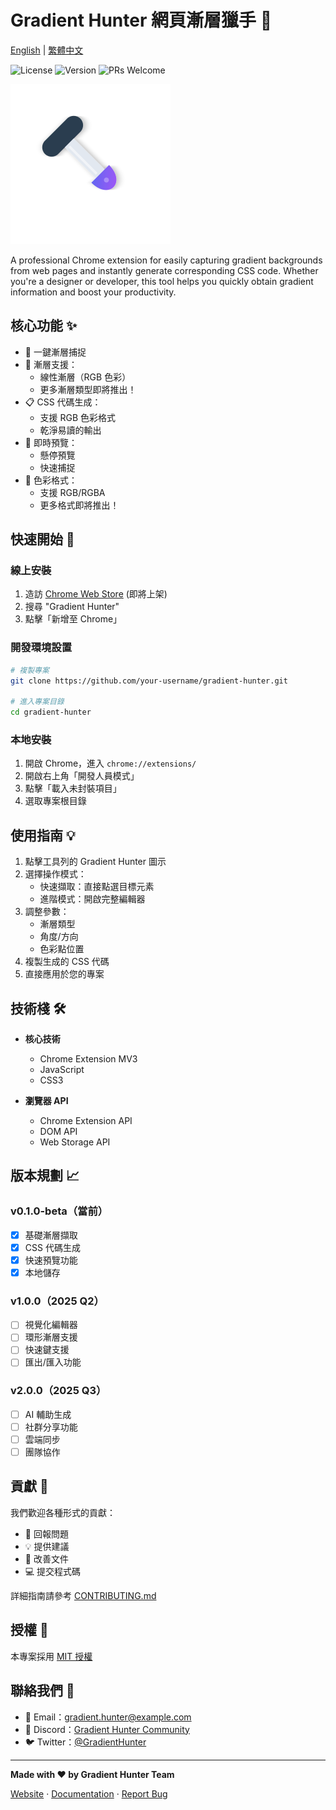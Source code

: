 # Gradient Hunter 網頁漸層獵手 🎨

[English](README.md) | [繁體中文](README.zh-TW.md)

![License](https://img.shields.io/badge/license-MIT-blue.svg)
![Version](https://img.shields.io/badge/version-0.1.0--beta-orange.svg)
![PRs Welcome](https://img.shields.io/badge/PRs-welcome-brightgreen.svg)

![Gradient Hunter Logo](assets/icons/icon.svg)

A professional Chrome extension for easily capturing gradient backgrounds from web pages and instantly generate corresponding CSS code. Whether you're a designer or developer, this tool helps you quickly obtain gradient information and boost your productivity.

## 核心功能 ✨

- 🎯 一鍵漸層捕捉
- 🎨 漸層支援：
  - 線性漸層（RGB 色彩）
  - 更多漸層類型即將推出！
- 📋 CSS 代碼生成：
  - 支援 RGB 色彩格式
  - 乾淨易讀的輸出
- 👀 即時預覽：
  - 懸停預覽
  - 快速捕捉
- 🌈 色彩格式：
  - 支援 RGB/RGBA
  - 更多格式即將推出！

## 快速開始 🚀

### 線上安裝

1. 造訪 [Chrome Web Store](https://chrome.google.com/webstore) (即將上架)
2. 搜尋 "Gradient Hunter"
3. 點擊「新增至 Chrome」

### 開發環境設置

```bash
# 複製專案
git clone https://github.com/your-username/gradient-hunter.git

# 進入專案目錄
cd gradient-hunter
```

### 本地安裝

1. 開啟 Chrome，進入 `chrome://extensions/`
2. 開啟右上角「開發人員模式」
3. 點擊「載入未封裝項目」
4. 選取專案根目錄

## 使用指南 💡

1. 點擊工具列的 Gradient Hunter 圖示
2. 選擇操作模式：
   - 快速擷取：直接點選目標元素
   - 進階模式：開啟完整編輯器
3. 調整參數：
   - 漸層類型
   - 角度/方向
   - 色彩點位置
4. 複製生成的 CSS 代碼
5. 直接應用於您的專案

## 技術棧 🛠

- **核心技術**

  - Chrome Extension MV3
  - JavaScript
  - CSS3

- **瀏覽器 API**
  - Chrome Extension API
  - DOM API
  - Web Storage API

## 版本規劃 📈

### v0.1.0-beta（當前）

- [x] 基礎漸層擷取
- [x] CSS 代碼生成
- [x] 快速預覽功能
- [x] 本地儲存

### v1.0.0（2025 Q2）

- [ ] 視覺化編輯器
- [ ] 環形漸層支援
- [ ] 快速鍵支援
- [ ] 匯出/匯入功能

### v2.0.0（2025 Q3）

- [ ] AI 輔助生成
- [ ] 社群分享功能
- [ ] 雲端同步
- [ ] 團隊協作

## 貢獻 🤝

我們歡迎各種形式的貢獻：

- 🐛 回報問題
- 💡 提供建議
- 📝 改善文件
- 💻 提交程式碼

詳細指南請參考 [CONTRIBUTING.md](CONTRIBUTING.md)

## 授權 📄

本專案採用 [MIT 授權](LICENSE)

## 聯絡我們 📮

- 📧 Email：[gradient.hunter@example.com](mailto:gradient.hunter@example.com)
- 💬 Discord：[Gradient Hunter Community](https://discord.gg/gradienthunter)
- 🐦 Twitter：[@GradientHunter](https://twitter.com/gradienthunter)

---

**Made with ❤️ by Gradient Hunter Team**

[Website](https://gradienthunter.dev) · [Documentation](https://docs.gradienthunter.dev) · [Report Bug](https://github.com/your-username/gradient-hunter/issues)
